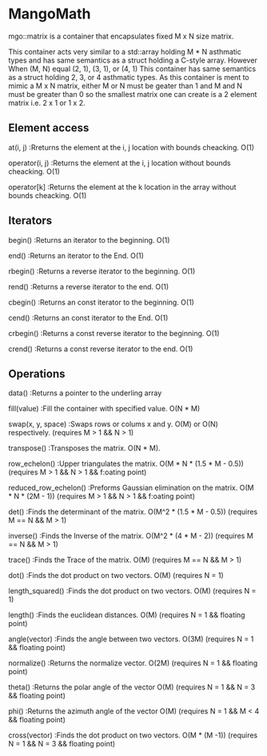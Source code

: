 # MangoMath
mgo::matrix is a container that encapsulates fixed M x N size matrix.

This container acts very similar to a std::array holding M * N asthmatic types and has same semantics as a struct holding a C-style array. However When (M, N) equal (2, 1), (3, 1), or (4, 1) This container has same semantics as a struct holding 2, 3, or 4 asthmatic types. As this container is ment to mimic a M x N matrix, either M or N must be geater than 1 and M and N must be greater than 0 so the smallest matrix one can create is a 2 element matrix i.e. 2 x 1 or 1 x 2.

Element access
--------------

  at(i, j)                                      :Rreturns the element at the i, j location with bounds cheacking. O(1)

  operator(i, j)                                :Returns the element at the i, j location without bounds cheacking. O(1)

  operator[k]                                   :Returns the element at the k location in the array without bounds cheacking. O(1)


Iterators
---------

  begin()                                       :Returns an iterator to the beginning. O(1)
  
  end()                                         :Returns an iterator to the End. O(1)
  
  rbegin()                                      :Returns a reverse iterator to the beginning. O(1)
  
  rend()                                        :Returns a reverse iterator to the end. O(1)
  
  cbegin()                                      :Returns an const iterator to the beginning. O(1)
  
  cend()                                        :Returns an const iterator to the End. O(1)
    
  crbegin()                                     :Returns a const reverse iterator to the beginning. O(1)
  
  crend()                                       :Returns a const reverse iterator to the end. O(1)
  
Operations
----------

  data()                                        :Returns a pointer to the underling array 

  fill(value)                                   :Fill the container with specified value. O(N * M)
  
  swap(x, y, space)                             :Swaps rows or colums x and y. O(M) or O(N) respectively.
  (requires M > 1 && N > 1)
  
  transpose()                                   :Transposes the matrix. O(N * M). 
  
  row_echelon()                                 :Upper triangulates the matrix. O(M * N * (1.5 * M - 0.5))
  (requires M > 1 && N > 1 && f:oating point)
  
  reduced_row_echelon()                         :Preforms Gaussian elimination on the matrix. O(M * N * (2M - 1))
  (requires M > 1 && N > 1 && f:oating point)

  det()                                         :Finds the determinant of the matrix. O(M^2 * (1.5 * M - 0.5))
  (requires M == N && M > 1)

  inverse()                                     :Finds the Inverse of the matrix. O(M^2 * (4 * M - 2))
  (requires M == N && M > 1)

  trace()                                       :Finds the Trace of the matrix. O(M)
  (requires M == N && M > 1)
  
  dot()                                         :Finds the dot product on two vectors. O(M)
  (requires N = 1)
  
  length_squared()                              :Finds the dot product on two vectors. O(M)
  (requires N = 1)
  
  length()                                      :Finds the euclidean distances. O(M)
  (requires N = 1 && floating point)
  
  angle(vector)                                 :Finds the angle between two vectors. O(3M)
  (requires N = 1 && floating point)
  
  normalize()                                   :Returns the normalize vector. O(2M)
  (requires N = 1 && floating point)

  theta()                                       :Returns the polar angle of the vector O(M)
  (requires N = 1 && N = 3 && floating point)
    
  phi()                                         :Returns the azimuth angle of the vector O(M)
  (requires N = 1 && M < 4 && floating point)

  cross(vector)                                 :Finds the dot product on two vectors. O(M * (M -1))
  (requires N = 1 && N = 3 && floating point)
